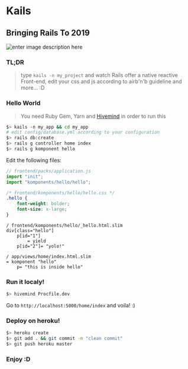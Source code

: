 
# Kails
## Bringing Rails To 2019
![enter image description here](http://www.primeale.fr/wp-content/uploads/2016/01/4_choux.jpg)
### TL;DR
> type ```kails -n my_project``` and watch Rails offer a native reactive Front-end, edit your css and js according to airb'n'b guideline and more... :D

### Hello World

> You need Ruby Gem, Yarn and [Hivemind](https://github.com/DarthSim/hivemind) in order to run this


```bash
$> kails -n my_app && cd my_app
# edit config/database.yml according to your configuration
$> rails db:create
$> rails g controller home index
$> rails g komponent hello
```
Edit the following files:
```javascript
// frontend/packs/application.js
import "init";
import "komponents/hello/hello";
```
```css
/* frontend/komponents/hello/hello.css */
.hello {
	font-weight: bolder;
	font-size: x-large;
}
```
```slim
/ frontend/komponents/hello/_hello.html.slim
div[class="hello"]
	p[id="1"]
		= yield
	p[id="2"]= "yolo!"
```
```slim
/ app/views/home/index.html.slim
= komponent "hello"
	p= "this is inside hello"
```
### Run it localy!
```bash
$> hivemind Procfile.dev
```
Go to ``` http://localhost:5000/home/index ``` and voila! :)

### Deploy on heroku!
```bash
$> heroku create
$> git add . && git commit -m "clean commit"
$> git push heroku master
```
### Enjoy :D
